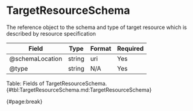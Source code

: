 <!--
    ATTENTION: This file was generated via gradle!
               Do NOT manually edit this file! Any such changes will be overwritten!
-->

# TargetResourceSchema

The reference object to the schema and type of target resource which is described by resource specification

| Field | Type | Format | Required |
| ------- | ------- | ------- | --- |
| @schemaLocation | string | uri | Yes |
| @type | string | N/A | Yes |

Table: Fields of TargetResourceSchema. {#tbl:TargetResourceSchema.md:TargetResourceSchema}

{#page:break}
